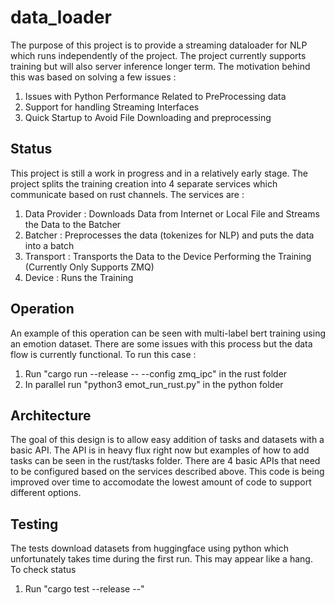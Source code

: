 # data_loader

The purpose of this project is to provide a streaming dataloader for NLP which runs independently of the project. The project currently supports training but will also server inference longer term. The motivation behind this was based on solving a few issues : 

1. Issues with Python Performance Related to PreProcessing data
2. Support for handling Streaming Interfaces
3. Quick Startup to Avoid File Downloading and preprocessing

## Status

This project is still a work in progress and in a relatively early stage. The project splits the training creation into 4 separate services which communicate based on rust channels. The services are : 

1. Data Provider : Downloads Data from Internet or Local File and Streams the Data to the Batcher
2. Batcher : Preprocesses the data (tokenizes for NLP) and puts the data into a batch
3. Transport : Transports the Data to the Device Performing the Training (Currently Only Supports ZMQ)
4. Device : Runs the Training

## Operation

An example of this operation can be seen with multi-label bert training using an emotion dataset. There are some issues with this process but the data flow is currently functional. To run this case : 

1. Run "cargo run --release -- --config zmq_ipc" in the rust folder
2. In parallel run "python3 emot_run_rust.py" in the python folder

## Architecture

The goal of this design is to allow easy addition of tasks and datasets with a basic API. The API is in heavy flux right now but examples of how to add tasks can be seen in the rust/tasks folder. There are 4 basic APIs that need to be configured based on the services described above. This code is being improved over time to accomodate the lowest amount of code to support different options.   

## Testing

The tests download datasets from huggingface using python which unfortunately takes time during the first run. This may appear like a hang. To check status

1. Run "cargo test --release --"





